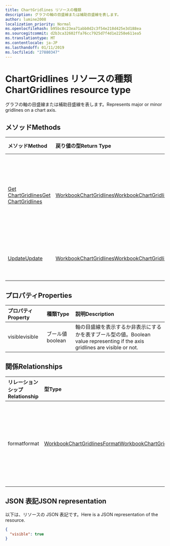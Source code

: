 ```yaml
---
title: ChartGridlines リソースの種類
description: グラフの軸の目盛線または補助目盛線を表します。
author: lumine2008
localization_priority: Normal
ms.openlocfilehash: b95bc8c23ea71abb0d2c3f54e218d425e3d188ea
ms.sourcegitcommit: d2b3ca32602ffa76cc7925d7f4d1e2258e611ea5
ms.translationtype: MT
ms.contentlocale: ja-JP
ms.lasthandoff: 01/11/2019
ms.locfileid: "27880347"
---
```

# <a name="chartgridlines-resource-type"></a><span data-ttu-id="864fe-103">ChartGridlines リソースの種類</span><span class="sxs-lookup"><span data-stu-id="864fe-103">ChartGridlines resource type</span></span>

<span data-ttu-id="864fe-104">グラフの軸の目盛線または補助目盛線を表します。</span><span class="sxs-lookup"><span data-stu-id="864fe-104">Represents major or minor gridlines on a chart axis.</span></span>


## <a name="methods"></a><span data-ttu-id="864fe-105">メソッド</span><span class="sxs-lookup"><span data-stu-id="864fe-105">Methods</span></span>

| <span data-ttu-id="864fe-106">メソッド</span><span class="sxs-lookup"><span data-stu-id="864fe-106">Method</span></span>           | <span data-ttu-id="864fe-107">戻り値の型</span><span class="sxs-lookup"><span data-stu-id="864fe-107">Return Type</span></span>    |<span data-ttu-id="864fe-108">説明</span><span class="sxs-lookup"><span data-stu-id="864fe-108">Description</span></span>|
|:---------------|:--------|:----------|
|[<span data-ttu-id="864fe-109">Get ChartGridlines</span><span class="sxs-lookup"><span data-stu-id="864fe-109">Get ChartGridlines</span></span>](../api/chartgridlines-get.md) | [<span data-ttu-id="864fe-110">WorkbookChartGridlines</span><span class="sxs-lookup"><span data-stu-id="864fe-110">WorkbookChartGridlines</span></span>](chartgridlines.md) |<span data-ttu-id="864fe-111">chartGridlines オブジェクトのプロパティと関係を読み取ります。</span><span class="sxs-lookup"><span data-stu-id="864fe-111">Read properties and relationships of chartGridlines object.</span></span>|
|[<span data-ttu-id="864fe-112">Update</span><span class="sxs-lookup"><span data-stu-id="864fe-112">Update</span></span>](../api/chartgridlines-update.md) | [<span data-ttu-id="864fe-113">WorkbookChartGridlines</span><span class="sxs-lookup"><span data-stu-id="864fe-113">WorkbookChartGridlines</span></span>](chartgridlines.md)    |<span data-ttu-id="864fe-114">ChartGridlines オブジェクトを更新します。</span><span class="sxs-lookup"><span data-stu-id="864fe-114">Update ChartGridlines object.</span></span> |

## <a name="properties"></a><span data-ttu-id="864fe-115">プロパティ</span><span class="sxs-lookup"><span data-stu-id="864fe-115">Properties</span></span>
| <span data-ttu-id="864fe-116">プロパティ</span><span class="sxs-lookup"><span data-stu-id="864fe-116">Property</span></span>     | <span data-ttu-id="864fe-117">種類</span><span class="sxs-lookup"><span data-stu-id="864fe-117">Type</span></span>   |<span data-ttu-id="864fe-118">説明</span><span class="sxs-lookup"><span data-stu-id="864fe-118">Description</span></span>|
|:---------------|:--------|:----------|
|<span data-ttu-id="864fe-119">visible</span><span class="sxs-lookup"><span data-stu-id="864fe-119">visible</span></span>|<span data-ttu-id="864fe-120">ブール値</span><span class="sxs-lookup"><span data-stu-id="864fe-120">boolean</span></span>|<span data-ttu-id="864fe-121">軸の目盛線を表示するか非表示にするかを表すブール型の値。</span><span class="sxs-lookup"><span data-stu-id="864fe-121">Boolean value representing if the axis gridlines are visible or not.</span></span>|

## <a name="relationships"></a><span data-ttu-id="864fe-122">関係</span><span class="sxs-lookup"><span data-stu-id="864fe-122">Relationships</span></span>
| <span data-ttu-id="864fe-123">リレーションシップ</span><span class="sxs-lookup"><span data-stu-id="864fe-123">Relationship</span></span> | <span data-ttu-id="864fe-124">型</span><span class="sxs-lookup"><span data-stu-id="864fe-124">Type</span></span>   |<span data-ttu-id="864fe-125">説明</span><span class="sxs-lookup"><span data-stu-id="864fe-125">Description</span></span>|
|:---------------|:--------|:----------|
|<span data-ttu-id="864fe-126">format</span><span class="sxs-lookup"><span data-stu-id="864fe-126">format</span></span>|[<span data-ttu-id="864fe-127">WorkbookChartGridlinesFormat</span><span class="sxs-lookup"><span data-stu-id="864fe-127">WorkbookChartGridlinesFormat</span></span>](chartgridlinesformat.md)|<span data-ttu-id="864fe-p101">グラフの目盛線の書式設定を表します。値の取得のみ可能です。</span><span class="sxs-lookup"><span data-stu-id="864fe-p101">Represents the formatting of chart gridlines. Read-only.</span></span>|

## <a name="json-representation"></a><span data-ttu-id="864fe-130">JSON 表記</span><span class="sxs-lookup"><span data-stu-id="864fe-130">JSON representation</span></span>

<span data-ttu-id="864fe-131">以下は、リソースの JSON 表記です。</span><span class="sxs-lookup"><span data-stu-id="864fe-131">Here is a JSON representation of the resource.</span></span>

<!-- {
  "blockType": "resource",
  "baseType": "microsoft.graph.entity",
  "optionalProperties": [

  ],
  "@odata.type": "microsoft.graph.workbookChartGridlines"
}-->

```json
{
  "visible": true
}

```

<!-- uuid: 8fcb5dbc-d5aa-4681-8e31-b001d5168d79
2015-10-25 14:57:30 UTC -->
<!-- {
  "type": "#page.annotation",
  "description": "ChartGridlines resource",
  "keywords": "",
  "section": "documentation",
  "tocPath": ""
}-->
